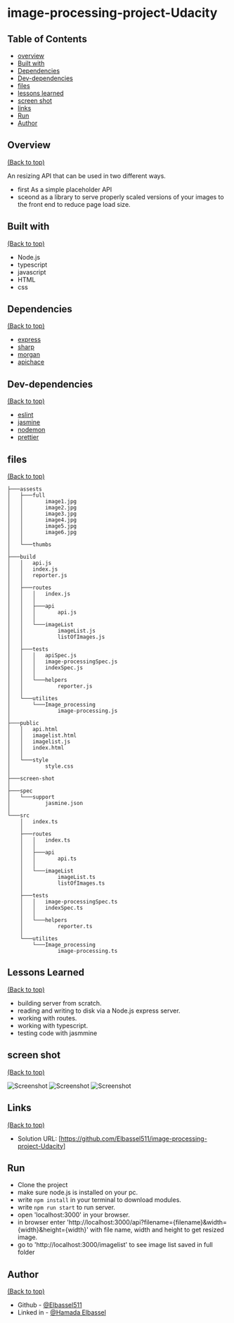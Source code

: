 # image-processing-project-Udacity

## Table of Contents

* [overview](#overview)
* [Built with](#built-with)
* [Dependencies](#dependencies)
* [Dev-dependencies](#dev-dependencies)
* [files](#files)
* [lessons learned](#lessons-learned)
* [screen shot](#screen-shot)
* [links](#links)
* [Run](#run)
* [Author](#author)

## Overview
[(Back to top)](#table-of-contents)

An resizing API that can be used in two different ways.
- first As a simple placeholder API
- sceond as a library to serve properly scaled versions of your images to the front end to reduce page load size.


## Built with
[(Back to top)](#table-of-contents)

- Node.js
- typescript
- javascript
- HTML
- css

## Dependencies
[(Back to top)](#table-of-contents)
- [express](https://expressjs.com/)
- [sharp](https://sharp.pixelplumbing.com/)
- [morgan](https://www.npmjs.com/package/morgan)
- [apichace](https://www.npmjs.com/package/apicache)


## Dev-dependencies
[(Back to top)](#table-of-contents)
- [eslint](https://www.npmjs.com/package/eslint)
- [jasmine](https://jasmine.github.io/)
- [nodemon](https://www.npmjs.com/package/nodemon)
- [prettier](https://www.npmjs.com/package/prettier)



## files
[(Back to top)](#table-of-contents)
```
├───assests
│   ├───full
│   │       image1.jpg
│   │       image2.jpg
│   │       image3.jpg
│   │       image4.jpg
│   │       image5.jpg
│   │       image6.jpg
│   │
│   └───thumbs
│
├───build
│   │   api.js
│   │   index.js
│   │   reporter.js
│   │
│   ├───routes
│   │   │   index.js
│   │   │
│   │   ├───api
│   │   │       api.js
│   │   │
│   │   └───imageList
│   │           imageList.js
│   │           listOfImages.js
│   │
│   ├───tests
│   │   │   apiSpec.js
│   │   │   image-processingSpec.js
│   │   │   indexSpec.js
│   │   │
│   │   └───helpers
│   │           reporter.js
│   │
│   └───utilites
│       └───Image_processing
│               image-processing.js
│
├───public
│   │   api.html
│   │   imagelist.html
│   │   imagelist.js
│   │   index.html
│   │
│   └───style
│           style.css
│
├───screen-shot
│
├───spec
│   └───support
│           jasmine.json
│
└───src
    │   index.ts
    │
    ├───routes
    │   │   index.ts
    │   │
    │   ├───api
    │   │       api.ts
    │   │
    │   └───imageList
    │           imageList.ts
    │           listOfImages.ts
    │
    ├───tests
    │   │   image-processingSpec.ts
    │   │   indexSpec.ts
    │   │
    │   └───helpers
    │           reporter.ts
    │
    └───utilites
        └───Image_processing
                image-processing.ts
```

## Lessons Learned
[(Back to top)](#table-of-contents)
- building server from scratch.
- reading and writing to disk via a Node.js express server.
- working with routes.
- working with typescript.
- testing code with jasmmine
   

## screen shot
[(Back to top)](#table-of-contents)

![Screenshot](./screen-shot/rootScreenShot.png)
![Screenshot](./screen-shot/apiGui.png)
![Screenshot](./screen-shot/imageList.png)


## Links
[(Back to top)](#table-of-contents)

- Solution URL: [https://github.com/Elbassel511/image-processing-project-Udacity]


## Run

- Clone the project
- make sure node.js is installed on your pc.
- write ```npm install``` in your terminal to download modules. 
- write ```npm run start``` to run server.
- open 'localhost:3000' in your browser.
- in browser enter 'http://localhost:3000/api?filename={filename}&width={width}&height={width}' with file name, width  and height to get resized image.
- go to 'http://localhost:3000/imagelist' to see image list saved in full folder

## Author
[(Back to top)](#table-of-contents)

- Github - [@Elbassel511](https://github.com/Elbassel511)
- Linked in - [@Hamada Elbassel](https://www.linkedin.com/in/hamadaelbassel/)






